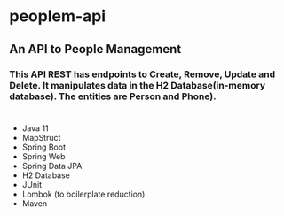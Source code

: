 # peoplem-api
## An API to People Management 
### This API REST has endpoints to Create, Remove, Update and Delete. It manipulates data in the H2 Database(in-memory database). The entities are Person and Phone).

#
- Java 11
- MapStruct 
- Spring Boot 
- Spring Web
- Spring Data JPA 
- H2 Database 
- JUnit
- Lombok (to boilerplate reduction)
- Maven 

